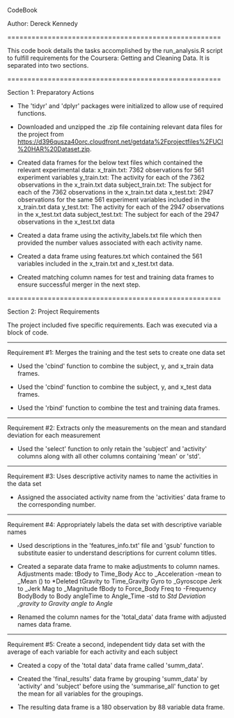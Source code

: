 CodeBook

Author: Dereck Kennedy

=====================================================

This code book details the tasks accomplished by the run_analysis.R script to fulfill requirements for the Coursera: Getting and Cleaning Data.
It is separated into two sections.

=====================================================

Section 1: Preparatory Actions

 - The 'tidyr' and 'dplyr' packages were initialized to allow use of required functions.

 - Downloaded and unzipped the .zip file containing relevant data files for the project from https://d396qusza40orc.cloudfront.net/getdata%2Fprojectfiles%2FUCI%20HAR%20Dataset.zip.

 - Created data frames for the below text files which contained the relevant experimental data:
    x_train.txt: 7362 observations for 561 experiment variables
    y_train.txt: The activity for each of the 7362 observations in the x_train.txt data
    subject_train.txt: The subject for each of the 7362 observations in the x_train.txt data
    x_test.txt: 2947 observations for the same 561 experiment variables included in the x_train.txt data
    y_test.txt: The activity for each of the 2947 observations in the x_test.txt data
    subject_test.txt: The subject for each of the 2947 observations in the x_test.txt data

  - Created a data frame using the activity_labels.txt file which then provided the number values associated with each activity name.

  - Created a data frame using features.txt which contained the 561 variables included in the x_train.txt and x_test.txt data.

  - Created matching column names for test and training data frames to ensure successful merger in the next step.

=====================================================

Section 2: Project Requirements

The project included five specific requirements. Each was executed via a block of code.

-----------------------------------------------------

Requirement #1: Merges the training and the test sets to create one data set

  - Used the 'cbind' function to combine the subject, y, and x_train data frames.

  - Used the 'cbind' function to combine the subject, y, and x_test data frames. 

  - Used the 'rbind' function to combine the test and training data frames.

-----------------------------------------------------

Requirement #2: Extracts only the measurements on the mean and standard deviation for each measurement

  - Used the 'select' function to only retain the 'subject' and 'activity' columns along with all other columns containing 'mean' or 'std'.

-----------------------------------------------------

Requirement #3: Uses descriptive activity names to name the activities in the data set

  - Assigned the associated activity name from the 'activities' data frame to the corresponding number.

-----------------------------------------------------

Requirement #4: Appropriately labels the data set with descriptive variable names

  - Used descriptions in the 'features_info.txt' file and 'gsub' function to substitute easier to understand descriptions for current column titles.

  - Created a separate data frame to make adjustments to column names. Adjustments made:
      tBody      to  Time_Body
      Acc        to  _Acceleration
      -mean      to  _Mean
      ()         to  *Deleted
      tGravity   to  Time_Gravity
      Gyro       to  _Gyroscope
      Jerk       to  _Jerk
      Mag        to  _Magnitude
      fBody      to  Force_Body
      Freq       to  -Frequency
      BodyBody   to  Body
      angleTime  to  Angle_Time
      -std       to  _Std Deviation
      ,gravity   to  _Gravity_
      angle      to  Angle_

  - Renamed the column names for the 'total_data' data frame with adjusted names data frame.

-----------------------------------------------------

Requirement #5: Create a second, independent tidy data set with the average of each variable for each activity and each subject

  - Created a copy of the 'total data' data frame called 'summ_data'.

  - Created the 'final_results' data frame by grouping 'summ_data' by 'activity' and 'subject' before using the 'summarise_all' function to get the mean for all variables for the groupings.

  - The resulting data frame is a 180 observation by 88 variable data frame. 
